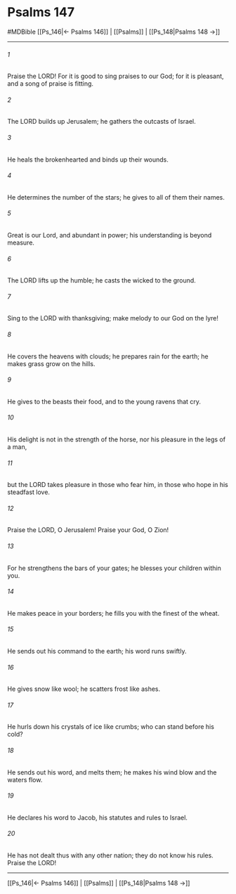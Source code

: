 # Psalms 147
#MDBible
[[Ps_146|← Psalms 146]] | [[Psalms]] | [[Ps_148|Psalms 148 →]]

***

###### 1 

Praise the LORD! For it is good to sing praises to our God; for it is pleasant, and a song of praise is fitting. 

###### 2 

The LORD builds up Jerusalem; he gathers the outcasts of Israel. 

###### 3 

He heals the brokenhearted and binds up their wounds. 

###### 4 

He determines the number of the stars; he gives to all of them their names. 

###### 5 

Great is our Lord, and abundant in power; his understanding is beyond measure. 

###### 6 

The LORD lifts up the humble; he casts the wicked to the ground. 

###### 7 

Sing to the LORD with thanksgiving; make melody to our God on the lyre! 

###### 8 

He covers the heavens with clouds; he prepares rain for the earth; he makes grass grow on the hills. 

###### 9 

He gives to the beasts their food, and to the young ravens that cry. 

###### 10 

His delight is not in the strength of the horse, nor his pleasure in the legs of a man, 

###### 11 

but the LORD takes pleasure in those who fear him, in those who hope in his steadfast love. 

###### 12 

Praise the LORD, O Jerusalem! Praise your God, O Zion! 

###### 13 

For he strengthens the bars of your gates; he blesses your children within you. 

###### 14 

He makes peace in your borders; he fills you with the finest of the wheat. 

###### 15 

He sends out his command to the earth; his word runs swiftly. 

###### 16 

He gives snow like wool; he scatters frost like ashes. 

###### 17 

He hurls down his crystals of ice like crumbs; who can stand before his cold? 

###### 18 

He sends out his word, and melts them; he makes his wind blow and the waters flow. 

###### 19 

He declares his word to Jacob, his statutes and rules to Israel. 

###### 20 

He has not dealt thus with any other nation; they do not know his rules. Praise the LORD! 

***

[[Ps_146|← Psalms 146]] | [[Psalms]] | [[Ps_148|Psalms 148 →]]
